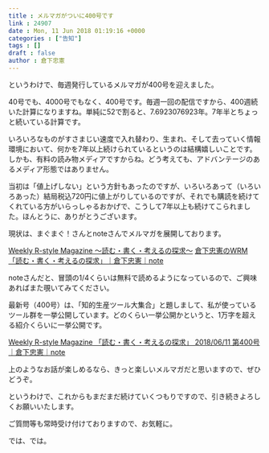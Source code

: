 ```yaml
---
title : メルマガがついに400号です
link : 24907
date : Mon, 11 Jun 2018 01:19:16 +0000
categories : ["告知"]
tags : []
draft : false
author : 倉下忠憲
---
```


というわけで、毎週発行しているメルマガが400号を迎えました。

40号でも、4000号でもなく、400号です。毎週一回の配信ですから、400週続いた計算になりますね。単純に52で割ると、7.6923076923年。7年半とちょっと続いている計算です。

いろいろなものがすさまじい速度で入れ替わり、生まれ、そして去っていく情報環境において、何かを7年以上続けられているというのは結構嬉しいことです。しかも、有料の読み物メディアですからね。どう考えても、アドバンテージのあるメディア形態ではありません。

当初は「値上げしない」という方針もあったのですが、いろいろあって（いろいろあった）結局税込720円に値上がりしているのですが、それでも購読を続けてくれている方がいらっしゃるおかげで、こうして7年以上も続けてこられました。ほんとうに、ありがとうございます。

現状は、まぐまぐ！さんとnoteさんでメルマガを展開しております。

<a href="http://www.mag2.com/m/0001185133.html">Weekly R-style Magazine ～読む・書く・考えるの探求～</a>
<a href="https://note.mu/rashita/m/mca89ee3c2e93">倉下忠憲のWRM 「読む・書く・考えるの探求」｜倉下忠憲｜note</a>

noteさんだと、冒頭の1/4くらいは無料で読めるようになっているので、ご興味あればまた覗いてみてください。

最新号（400号）は、「知的生産ツール大集合」と題しまして、私が使っているツール群を一挙公開しています。どのくらい一挙公開かというと、1万字を超える紹介くらいに一挙公開です。

<a href="https://note.mu/rashita/n/n246f4c859376?magazine_key=mca89ee3c2e93">Weekly R-style Magazine 「読む・書く・考えるの探求」 2018/06/11 第400号｜倉下忠憲｜note</a>

上のようなお話が楽しめるなら、きっと楽しいメルマガだと思いますので、ぜひどうぞ。

というわけで、これからもまだまだ続けていくつもりですので、引き続きよろしくお願いいたします。

ご質問等も常時受け付けておりますので、お気軽に。

では、では。
